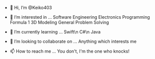 - 👋 Hi, I’m @Keiko403

- 👀 I’m interested in ...
Software Engineering
Electronics Programming
Formula 1
3D Modeling
General Problem Solving

- 🌱 I’m currently learning ...
Swift\n
C#\n
Java

- 💞️ I’m looking to collaborate on ...
Anything which interests me

- 📫 How to reach me ...
You don't, I'm the one who knocks!

<!---
Keiko403/Keiko403 is a ✨ special ✨ repository because its `README.md` (this file) appears on your GitHub profile.
You can click the Preview link to take a look at your changes.
--->

